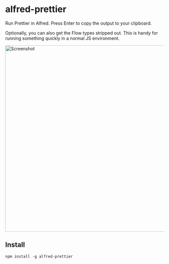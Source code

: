 # alfred-prettier

Run Prettier in Alfred. Press Enter to copy the output to your clipboard.

Optionally, you can also get the Flow types stripped out. This is handy for running something quickly in a normal JS environment.

<img width="593" alt="Screenshot" src="https://user-images.githubusercontent.com/2268452/52357604-64a95200-2a71-11e9-8a46-2d252bb93ddb.png">


## Install
```
npm install -g alfred-prettier
```

